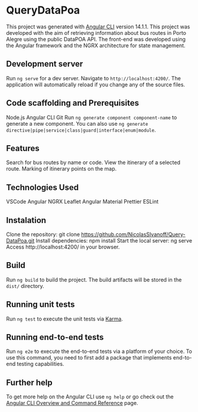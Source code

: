 # QueryDataPoa

This project was generated with [Angular CLI](https://github.com/angular/angular-cli) version 14.1.1.
This project was developed with the aim of retrieving information about bus routes in Porto Alegre using the public DataPOA API. The front-end was developed using the Angular framework and the NGRX architecture for state management.

## Development server

Run `ng serve` for a dev server. Navigate to `http://localhost:4200/`. The application will automatically reload if you change any of the source files.

## Code scaffolding and Prerequisites

Node.js
Angular CLI
Git
Run `ng generate component component-name` to generate a new component. You can also use `ng generate directive|pipe|service|class|guard|interface|enum|module`.

## Features

Search for bus routes by name or code.
View the itinerary of a selected route.
Marking of itinerary points on the map.

## Technologies Used

VSCode
Angular
NGRX
Leaflet
Angular Material
Prettier
ESLint

## Instalation

Clone the repository: git clone https://github.com/NicolasSIvanoff/Query-DataPoa.git
Install dependencies: npm install
Start the local server: ng serve
Access http://localhost:4200/ in your browser.

## Build

Run `ng build` to build the project. The build artifacts will be stored in the `dist/` directory.

## Running unit tests

Run `ng test` to execute the unit tests via [Karma](https://karma-runner.github.io).

## Running end-to-end tests

Run `ng e2e` to execute the end-to-end tests via a platform of your choice. To use this command, you need to first add a package that implements end-to-end testing capabilities.

## Further help

To get more help on the Angular CLI use `ng help` or go check out the [Angular CLI Overview and Command Reference](https://angular.io/cli) page.
